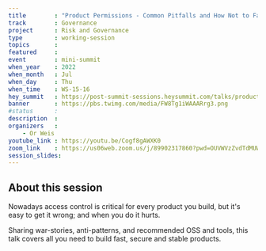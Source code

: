 ```yaml
---
title        : "Product Permissions - Common Pitfalls and How Not to Fall For Them"
track        : Governance
project      : Risk and Governance
type         : working-session
topics       : 
featured     :
event        : mini-summit
when_year    : 2022
when_month   : Jul
when_day     : Thu
when_time    : WS-15-16
hey_summit   : https://post-summit-sessions.heysummit.com/talks/product-permissions-common-pitfalls-and-how-not-to-fall-for-them/
banner       : https://pbs.twimg.com/media/FW8Tg1iWAAARrg3.png
#status      : 
description  :
organizers   :
    - Or Weis
youtube_link : https://youtu.be/Cogf8gAWXK0
zoom_link    : https://us06web.zoom.us/j/89902317860?pwd=OUVWVzZvdTdMUWpKMnNyMTRDeHdKUT09
session_slides:
---
```




## About this session
Nowadays access control is critical for every product you build, but it's easy to get it wrong; and when you do it hurts.

Sharing war-stories,  anti-patterns, and recommended OSS and tools, this talk covers all you need to build fast, secure and stable products. 
